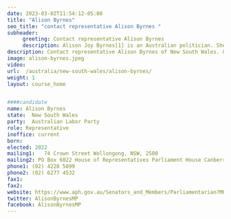 ```yaml
---
date: 2023-03-02T11:54:12-05:00
title: "Alison Byrnes"
seo_title: "contact representative Alison Byrnes "
subheader:
     greeting: Contact representative Alison Byrnes
     description: Alison Joy Byrnes[1] is an Australian politician. She is a member of the Australian Labor Party (ALP) and was elected as a member for the New South Wales seat of Cunningham in the House of Representatives in the 2022 election.
description: Contact representative Alison Byrnes of New South Wales. Contact information for Alison Byrnes includes email address, phone number, and mailing address.
image: alison-byrnes.jpeg
video:
url:  /australia/new-south-wales/alison-byrnes/
weight: 1
layout: course_home


####candidate
name: Alison Byrnes
state:	New South Wales
party:	Australian Labor Party
role: Representative
inoffice: current
born:  
elected: 2022
mailing1:	74 Crown Street Wollongong, NSW, 2500
mailing2: PO Box 6022 House of Representatives Parliament House Canberra ACT 2600
phone1: (02) 4228 5899
phone2: (02) 6277 4532
fax1:
fax2:
website: https://www.aph.gov.au/Senators_and_Members/Parliamentarian?MPID=299145
twitter: AlisonByrnesMP
facebook: AlisonByrnesMP
---
```

